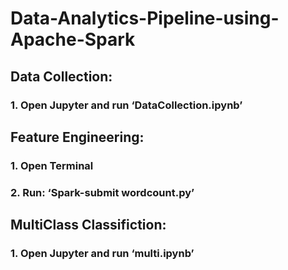 # Data-Analytics-Pipeline-using-Apache-Spark

## Data Collection:
### 1.	Open Jupyter and run ‘DataCollection.ipynb’

## Feature Engineering:
### 1.	Open Terminal
### 2.	Run: ‘Spark-submit wordcount.py’

## MultiClass Classifiction:
### 1.	Open Jupyter and run ‘multi.ipynb’
